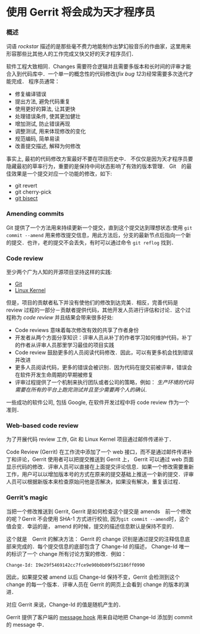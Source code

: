 # 使用 Gerrit 将会成为天才程序员

### 概述

词语 _rockstar_ 描述的是那些毫不费力地能制作出梦幻般音乐的作曲家，这里用来形容那些比其他人的工作完成又快又好的天才程序员们．

软件工程大致相同．Changes 需要符合逻辑并且需要多版本和长时间的评审才能合入到代码库中．一个单一的概念性的代码修改(_fix bug 123_)经常需要多次迭代才能完成．
程序员通常：
* 修复编译错误
* 提出方法, 避免代码重复
* 使用更好的算法, 让其更快
* 处理错误条件, 使其更加健壮
* 增加测试, 防止错误再现
* 调整测试, 用来体现修改的变化
* 规范编码, 简单易读
* 改善提交描述, 解释为何修改

事实上, 最初的代码修改方案最好不要在项目历史中．
不仅仅是因为天才程序员要隐藏最初的草率行为，重要的是保持中间状态影响了有效的版本管理．
Git　的最佳效果是一个提交对应一个功能的修改，如下:
* git revert
* git cherry-pick
* [git bisect](https://www.kernel.org/pub/software/scm/git/docs/git-bisect-lk2009.html)


### Amending commits

Git 提供了一个方法用来持续更新一个提交，直到这个提交达到理想状态:使用 `git commit --amend` 用来修改提交信息，用此方法后，分支的最新节点后指向一个新的提交．也许，老的提交不会丢失，有时可以通过命令 `git reflog` 找到．

### Code review

至少两个广为人知的开源项目坚持这样的实践:
* [Git](http://git-scm.com)
* [Linux Kernel](http://www.kernel.org/category/about.html)

但是，项目的贡献者私下并没有使他们的修改到达完美．相反，完善代码是 review 过程的一部分－贡献者提供代码，其他开发人员进行评估和讨论．这个过程称为 _code review_ 并且结果会带来很多好处:
* Code reviews 意味着每次修改有效的共享了作者身份
* 开发者从两个方面分享知识：评审人员从补丁的作者学习如何维护代码，补丁的作者从评审人员那里学习最佳的项目实践
* Code review 鼓励更多的人员阅读代码修改．因此，可以有更多机会找到错误并改进
* 更多人员阅读代码，更多的错误会被识别．因为代码在提交前被评审，错误会在软件开发生命周期的早期被修复
* 评审过程提供了一个机制来执行团队或者公司的策略，例如： _生产环境的代码需要在所有的平台上跑完测试并且至少需要两个人的确认_.

一些成功的软件公司, 包括 Google, 在软件开发过程中将 code review 作为一个准则．

### Web-based code review

为了开展代码 review 工作, Git 和 Linux Kernel 项目通过邮件传递补丁．

Code Review (Gerrit) 在工作流中添加了一个 web 接口，而不是通过邮件传递补丁和评论，Gerrit 使用者可以把提交推送到 Gerrit 上， Gerrit 可以通过 web 页面显示代码的修改．评审人员可以直接在上面提交评论信息．如果一个修改需要重新工作，用户可以以增加版本号的方式在原来的提交基础上推送一个新的提交．评审人员可以根据新版本来检查原始问他是否解决，如果没有解决，重复该过程．
### Gerrit’s magic

当把一个修改推送到 Gerrit,  Gerrit 是如何检查这个提交是 amends　前一个修改的呢？Gerrit 不会使用 SHA-1 方式进行校验, 因为`git commit --amend`时，这个值会变．幸运的是， amend 的时候，提交的描述信息默认是保持不变的．

这个就是　Gerrit 的解决方法： Gerrit 的 change 识别是通过提交的注释信息底部来完成的．每个提交信息的底部包含了 Change-Id 的描述， Change-Id 唯一的标识了一个 change 所有讨论方案的修改．例如：

  `Change-Id: I9e29f5469142cc7fce9e90b0b09f5d2186ff0990`

因此，如果提交被 amend 以后 Change-Id 保持不变，Gerrit 会检测到这个 change 的每一个版本．评审人员在 Gerrit 的网页上会看到 change 的版本的演进．

对应 Gerrit 来说，Change-Id 的值是随机产生的．

Gerrit 提供了客户端的 [message hook](cmd-hook-commit-msg) 用来自动地把 Change-Id 添加到 commit 的 message 中．

